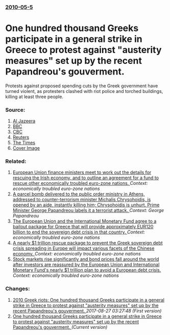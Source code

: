 ### [2010-05-5](/news/2010/05/5/index.md)

# One hundred thousand Greeks participate in a general strike in Greece to protest against "austerity measures" set up by the recent Papandreou's gouverment. 

Protests against proposed spending cuts by the Greek government have turned violent, as protesters clashed with riot police and torched buildings, killing at least three people.


### Source:

1. [Al Jazeera](http://english.aljazeera.net/news/europe/2010/05/20105582018779620.html)
2. [BBC](http://news.bbc.co.uk/2/hi/europe/8661385.stm)
3. [CBC](http://www.cbc.ca/world/story/2010/05/05/greece-protest-cuts.html)
4. [Reuters](http://uk.reuters.com/article/idUKLDE6440NQ20100505)
5. [The Times](http://www.timesonline.co.uk/tol/news/world/europe/article7116511.ece)
5. [Cover Image](https://i.cbc.ca/1.2073113.1381991225!/httpImage/image.jpg_gen/derivatives/16x9_1180/tp-greece-fire-cp-rtr2dhof.jpg)

### Related:

1. [European Union finance ministers meet to work out the details for rescuing the Irish economy, and to outline an agreement for a fund to rescue other economically troubled euro-zone nations. ](/news/2010/11/28/european-union-finance-ministers-meet-to-work-out-the-details-for-rescuing-the-irish-economy-and-to-outline-an-agreement-for-a-fund-to-resc.md) _Context: economically troubled euro-zone nations_
2. [A parcel bomb delivered to the public order ministry in Athens, addressed to counter-terrorism minister Michalis Chrysohoidis, is opened by an aide, instantly killing him; Chrysohoidis is unhurt. Prime Minister George Papandreou labels it a terrorist attack. ](/news/2010/06/24/a-parcel-bomb-delivered-to-the-public-order-ministry-in-athens-addressed-to-counter-terrorism-minister-michalis-chrysohoidis-is-opened-by.md) _Context: George Papandreou_
3. [The European Union and the International Monetary Fund agree to a bailout package for Greece that will provide approximately EUR120 billion to end the sovereign debt crisis in that country. ](/news/2010/05/2/the-european-union-and-the-international-monetary-fund-agree-to-a-bailout-package-for-greece-that-will-provide-approximately-a-120-billion.md) _Context: economically troubled euro-zone nations_
4. [A nearly $1 trillion rescue package to prevent the Greek sovereign debt crisis spreading in Europe will impact various facets of the Chinese economy. ](/news/2010/05/11/a-nearly-1-trillion-rescue-package-to-prevent-the-greek-sovereign-debt-crisis-spreading-in-europe-will-impact-various-facets-of-the-chinese.md) _Context: economically troubled euro-zone nations_
5. [Stock markets rise significantly and bond prices fall around the world after investors are reassured by the European Union and International Monetary Fund's nearly $1 trillion plan to avoid a European debt crisis. ](/news/2010/05/10/stock-markets-rise-significantly-and-bond-prices-fall-around-the-world-after-investors-are-reassured-by-the-european-union-and-international.md) _Context: economically troubled euro-zone nations_

### Changes:

1. [2010 Greek riots: One hundred thousand Greeks participate in a general strike in Greece to protest against "austerity measures" set up by the recent Papandreou's gouverment. ](/news/2010/05/5/2010-greek-riots-one-hundred-thousand-greeks-participate-in-a-general-strike-in-greece-to-protest-against-austerity-measures-set-up-by-th.md) _2017-08-27 03:27:48 (First version)_
1. [One hundred thousand Greeks participate in a general strike in Greece to protest against "austerity measures" set up by the recent Papandreou's gouverment. ](/news/2010/05/5/one-hundred-thousand-greeks-participate-in-a-general-strike-in-greece-to-protest-against-austerity-measures-set-up-by-the-recent-papandreo.md) _(Current version)_
